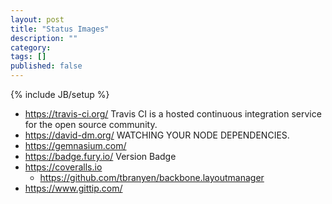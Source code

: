 ```yaml
---
layout: post
title: "Status Images"
description: ""
category: 
tags: []
published: false
---
```

{% include JB/setup %}

* <https://travis-ci.org/> Travis CI is a hosted continuous integration service for the open source community.
* <https://david-dm.org/> WATCHING YOUR NODE DEPENDENCIES.
* <https://gemnasium.com/>
* <https://badge.fury.io/> Version Badge
* <https://coveralls.io>
    * https://github.com/tbranyen/backbone.layoutmanager
* <https://www.gittip.com/>